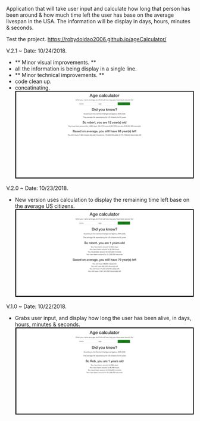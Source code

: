 
Application that will take user input and calculate how long that person has been around & how much time left the user has
base on the average livespan in the USA. The information will be display in days, hours, minutes & seconds.

Test the project.
https://robydoidao2006.github.io/ageCalculator/

V.2.1 ~ Date: 10/24/2018.
- ** Minor visual improvements. **
- all the information is being display in a single line.
- ** Minor technical improvements. **
- code clean up.
- concatinating.
![alt text](assets/images/github/v2-1.jpg)

V.2.0 ~ Date: 10/23/2018.
- New version uses calculation to display the remaining time left base on the average US citizens.
![alt text](assets/images/github/v2.jpg)

V.1.0 ~ Date: 10/22/2018.
- Grabs user input, and display how long the user has been alive, in days, hours, minutes & seconds.
![alt text](assets/images/github/v1.jpg)
